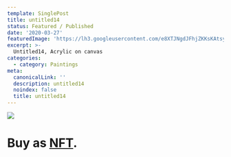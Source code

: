 ```yaml
---
template: SinglePost
title: untitled14
status: Featured / Published
date: '2020-03-27'
featuredImage: 'https://lh3.googleusercontent.com/e8XTJNgdJFhjZKKsKAtsypY2YwLJ_pFwOfSHucaChqMTRTD7EdV0uBWrk35uVHdRyJ3Q6CTQtckeKQuuBAEE4Ra7HPXNbNe7d36MfQ=w600'
excerpt: >-
  Untitled14, Acrylic on canvas
categories:
  - category: Paintings
meta:
  canonicalLink: ''
  description: untitled14
  noindex: false
  title: untitled14
---
```

![](https://lh3.googleusercontent.com/e8XTJNgdJFhjZKKsKAtsypY2YwLJ_pFwOfSHucaChqMTRTD7EdV0uBWrk35uVHdRyJ3Q6CTQtckeKQuuBAEE4Ra7HPXNbNe7d36MfQ=w600)

# Buy as **[NFT](https://opensea.io/assets/0x495f947276749ce646f68ac8c248420045cb7b5e/62039412101769961261145110206393106663163125283349866564998716384916889665537/)**.
